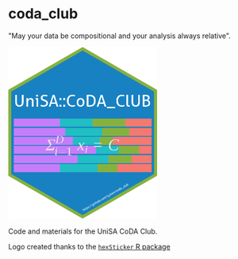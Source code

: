 
# coda_club

"May your data be compositional and your analysis always relative".

<img src="coda_club.png" alt="drawing" width="300"/> 

Code and materials for the UniSA CoDA Club.

Logo created thanks to the [`hexSticker` R package](https://github.com/GuangchuangYu/hexSticker)
